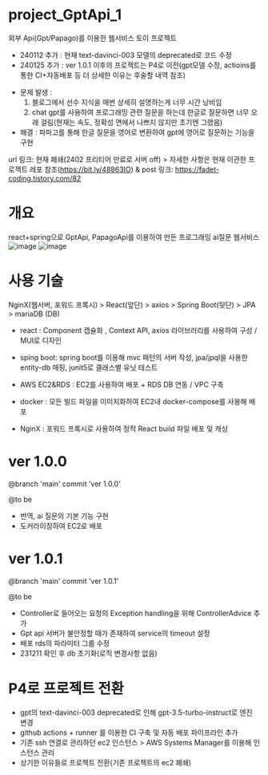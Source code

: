 # project_GptApi_1
외부 Api(Gpt/Papago)를 이용한 웹서비스 토이 프로젝트
* 240112 추가 : 현재 text-davinci-003 모델의 deprecated로 코드 수정
* 240125 추가 : ver 1.0.1 이후의 프로젝트는 P4로 이전(gpt모델 수정, actioins를 통한 CI+자동배포 등 더 상세한 이유는 후술할 내역 참조)

- 문제 발생 :
  1) 블로그에서 선수 지식을 매번 상세히 설명하는게 너무 시간 낭비임
  2) chat gpt를 사용하여 프로그래밍 관련 질문을 하는데 한글로 질문하면 너무 오래 걸림(현재는 속도, 정확성 면에서 나쁘지 않지만 초기엔 그랬음)
- 해결 : 파파고를 통해 한글 질문을 영어로 변환하여 gpt에 영어로 질문하는 기능을 구현

url 링크: 현재 폐쇄(2402 프리티어 만료로 서버 off) > 자세한 사항은 현재 이관한 프로젝트 레포 참조(https://bit.ly/48863IO)
& post 링크: https://fadet-coding.tistory.com/82

# 개요
react+spring으로 GptApi, PapagoApi를 이용하여 만든 프로그래밍 ai질문 웹서비스
![image](https://user-images.githubusercontent.com/96664524/221394229-c8e595b7-4350-44b9-b22c-0ab44d492125.png)
![image](https://user-images.githubusercontent.com/96664524/221394278-c8740e1e-0d9d-4520-a836-53025e297674.png)




# 사용 기술
NginX(웹서버, 포워드 프록시) > React(앞단) > axios > Spring Boot(뒷단) > JPA > mariaDB (DB)

- react : Component 캡슐화 , Context API, axios 라이브러리를 사용하여 구성 / MUI로 디자인
- sping boot: spring boot를 이용해 mvc 패턴의 서버 작성, jpa/jpql을 사용한 entity-db 매핑, junit5로 클래스별 유닛 테스트

- AWS EC2&RDS : EC2를 사용하여 배포 + RDS DB 연동 / VPC 구축
- docker : 모든 빌드 파일을 이미지화하여 EC2내 docker-compose를 사용해 배포
- NginX : 포워드 프록시로 사용하여 정적 React build 파일 배포 및 캐싱


# ver 1.0.0
@branch 'main' commit 'ver 1.0.0'

@to be
- 번역, ai 질문의 기본 기능 구현
- 도커라이징하여 EC2로 배포

# ver 1.0.1
@branch 'main' commit 'ver 1.0.1'

@to be
- Controller로 들어오는 요청의 Exception handling을 위해 ControllerAdvice 추가
- Gpt api 서버가 불안정할 때가 존재하여 service의 timeout 설정
- 배포 rds의 파라미터 그룹 수정
- 231211 확인 후 db 초기화(로직 변경사항 없음)

# P4로 프로젝트 전환
- gpt의 text-davinci-003 deprecated로 인해 gpt-3.5-turbo-instruct로 엔진 변경
- github actions + runner 를 이용한 CI 구축 및 자동 배포 파이프라인 추가
- 기존 ssh 연결로 관리하던 ec2 인스턴스 > AWS Systems Manager를 이용해 인스턴스 관리
- 상기한 이유들로 프로젝트 전환(기존 프로젝트의 ec2 폐쇄)

  
